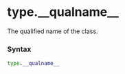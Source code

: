 # type.\_\_qualname\_\_

The qualified name of the class.

### Syntax

```python
type.__qualname__
```
